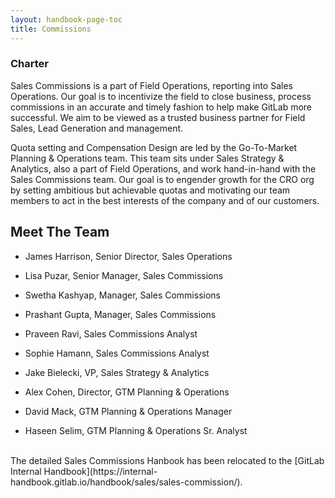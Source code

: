 ```yaml
---
layout: handbook-page-toc
title: Commissions
---
```




### **Charter**

Sales Commissions is a part of Field Operations, reporting into Sales Operations. Our goal is to incentivize the field to close business, process commissions in an accurate and timely fashion to help make GitLab more successful. We aim to be viewed as a trusted business partner for Field Sales, Lead Generation and management.

Quota setting and Compensation Design are led by the Go-To-Market Planning & Operations team. This team sits under Sales Strategy & Analytics, also a part of Field Operations, and work hand-in-hand with the Sales Commissions team. Our goal is to engender growth for the CRO org by setting ambitious but achievable quotas and motivating our team members to act in the best interests of the company and of our customers.


## **Meet The Team**

- James Harrison, Senior Director, Sales Operations
- Lisa Puzar, Senior Manager, Sales Commissions
- Swetha Kashyap, Manager, Sales Commissions
- Prashant Gupta, Manager, Sales Commissions
- Praveen Ravi, Sales Commissions Analyst
- Sophie Hamann, Sales Commissions Analyst 

- Jake Bielecki, VP, Sales Strategy & Analytics
- Alex Cohen, Director, GTM Planning & Operations
- David Mack, GTM Planning & Operations Manager
- Haseen Selim, GTM Planning & Operations Sr. Analyst

<BR>
The detailed Sales Commissions Hanbook has been relocated to the [GitLab Internal Handbook](https://internal-handbook.gitlab.io/handbook/sales/sales-commission/).
